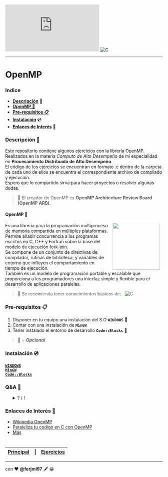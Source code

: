 
![Visitantes](https://img.shields.io/github/watchers/ferjml97/Juegos_Phaser.js?label=Visitantes&style=social)
![C](http://img.shields.io/badge/-C-A8B9CC?style=flat-square&logo=c&logoColor=ffffff)

---
  
# OpenMP

### Indice
  - **[Descripción](#descripción-)** 📑
  - **[OpenMP 📔](#openMP-)**
  - **[Pre-requisitos 📋](#pre_requisitos-)** 
  - **[Instalación](#instalación-)** 💿
  - **[Enlaces de Interés](#enlaces-de-interés-)** 👀

### Descripción 📑
Este repositorio contiene algunos ejercicios con la librería OpenMP.  
Realizados en la materia *Computo de Alto Desempeño* de mi especialidad en **Procesamiento Distribuido de Alto Desempeño**.  
El código de los ejercicios se encuentran en formato .c dentro de la carpeta de cada uno de ellos se encuentra el correspondiente 
archivo de compilado y ejecución.  
Espero que lo compartido sirva para hacer proyectos o resolver algunas dudas.

> 📌 El creador de OpenMP es **OpenMP Architecture Review Board (OpenMP ARB)**.


#### OpenMP 📔
<img src="https://avatars.githubusercontent.com/u/8496952?s=280&v=4" align="right" height="150" width="150" hspace="10">

Es una librería para la programación multiproceso de memoria compartida en múltiples plataformas.  
Permite añadir concurrencia a los programas escritos en C, C++ y Fortran sobre la base del modelo de ejecución fork-join.  
Se compone de un conjunto de directivas de compilador, rutinas de biblioteca, y variables de entorno que influyen el comportamiento en tiempo de ejecución.  
También es un modelo de programación portable y escalable que proporciona a los programadores una interfaz simple y flexible para el desarrollo de aplicaciones paralelas.
 
> 🛑 Se recomienda tener conocimientos básicos de: &nbsp; 
> ![C](http://img.shields.io/badge/-C-A8B9CC?style=flat-square&logo=c&logoColor=ffffff)

### Pre-requisitos 📋
1. Disponer en tu equipo una instalación del S.O **`WINDOWS`**     🔘
2. Contar con una instalación de **`MinGW`**
3. Tener instalado el entorno de desarrollo **`Code::Blocks`**     🔘

> 🔘 = ***Opcional***

### Instalación 💿
  **[`WINDOWS`]()**  
  **[`MinGW`]()**  
  **[`Code::Blocks`]()**

### Q&A 💬
  <ul>
  <details>
  <summary> ? / ! </summary>
    1._ Se puede usar otro S.O? </br>  
      R= Sí, en este caso se hizo con Windows porque considero que la mayoría lo usa, y así se evita hacer un Dual Boot. </br><br>
    2._ Se pueden usar los ejercicios en otro S.O? </br>
      R= Sí, de preferencia usar solo los archivos con terminación .c y compilarlos nuevamente para su ejecución. </br><br>
    3._ Cómo hacer las instalaciones? </br>
    R= En el apartado <a href="https://github.com/ferjml97/OpenMp_Lib#instalaci%C3%B3n-">Instalación 💿</a> se encuentrán los manuales y videos de instalación.</br><br>
   
    😅 ... no sé que más poner.
  </ul>

### Enlaces de Interés 👀
- [Wikipedia OpenMP](https://es.wikipedia.org/wiki/OpenMP "Wikipedia OpenMP")
- [Paraleliza tu codigo en C con OpenMP](https://platzi.com/tutoriales/1469-algoritmos/2010-paraleliza-tu-codigo-en-c-con-openmp/ "Paraleliza tu codigo en C con OpenMP")
- [Más]()


#

[Principal](https://github.com/ferjml97/OpenMp_Lib "Volver al PRINCIPIO")|[\|]()|[Ejercicios](Ejercicios "Ir a los EJERCICIOS")|
|---|---|---|



---
con ❤ **@ferjml97** 🖋 😁
